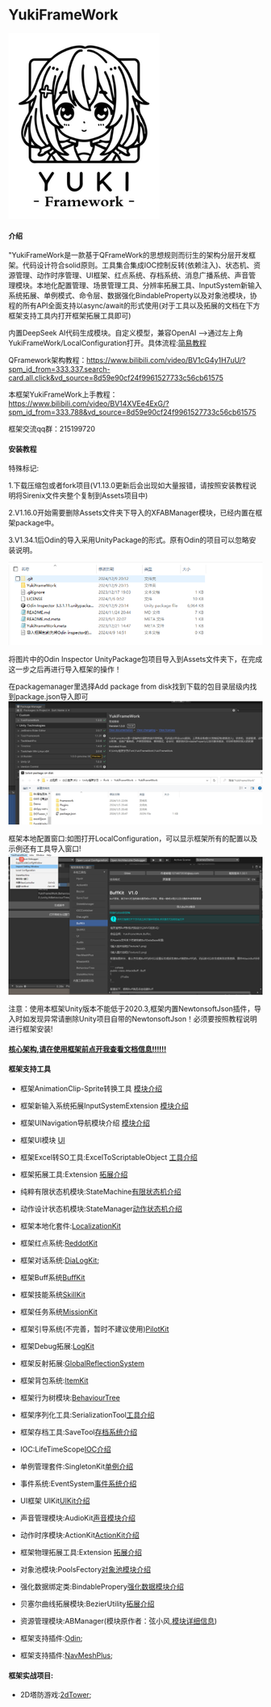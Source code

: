# YukiFrameWork

<img src="YukiFrameWork/Framework/Texture/YukiLogo.jpg" alt="Yuki Logo" width="300">

#### 介绍

"YukiFrameWork是一款基于QFrameWork的思想规则而衍生的架构分层开发框架。代码设计符合solid原则。工具集合集成IOC控制反转(依赖注入)、状态机、资源管理、动作时序管理、UI框架、红点系统、存档系统、消息广播系统、声音管理模块。本地化配置管理、场景管理工具、分辨率拓展工具、InputSystem新输入系统拓展、单例模式、命令层、数据强化BindableProperty以及对象池模块，协程的所有API全面支持以async/await的形式使用(对于工具以及拓展的文档在下方框架支持工具内打开框架拓展工具即可)

内置DeepSeek AI代码生成模块。自定义模型，兼容OpenAI -->通过左上角YukiFrameWork/LocalConfiguration打开。具体流程:[简易教程](YukiFrameWork/Plugins/DeepSeek/Readme.MD)

QFramework架构教程：https://www.bilibili.com/video/BV1cG4y1H7uU/?spm_id_from=333.337.search-card.all.click&vd_source=8d59e90cf24f9961527733c56cb61575

本框架YukiFrameWork上手教程：https://www.bilibili.com/video/BV14XVEe4ExG/?spm_id_from=333.788&vd_source=8d59e90cf24f9961527733c56cb61575

框架交流qq群：215199720

#### 安装教程

特殊标记: 

1.下载压缩包或者fork项目(V1.13.0更新后会出现如大量报错，请按照安装教程说明将Sirenix文件夹整个复制到Assets项目中)

2.V1.16.0开始需要删除Assets文件夹下导入的XFABManager模块，已经内置在框架package中。

3.V1.34.1后Odin的导入采用UnityPackage的形式。原有Odin的项目可以忽略安装说明。

![输入图片说明](YukiFrameWork/Plugins/Description/Texture/Loading.png)

将图片中的Odin Inspector UnityPackage包项目导入到Assets文件夹下，在完成这一步之后再进行导入框架的操作！

在packagemanager里选择Add package from disk找到下载的包目录层级内找到package.json导入即可
![输入图片说明](YukiFrameWork/Plugins/Description/Texture/Loading2.png)

框架本地配置窗口:如图打开LocalConfiguration，可以显示框架所有的配置以及示例还有工具导入窗口!
![输入图片说明](YukiFrameWork/Framework/Texture/des.png)

注意：使用本框架Unity版本不能低于2020.3,框架内置NewtonsoftJson插件，导入时如发现异常请删除Unity项目自带的NewtonsoftJson！必须要按照教程说明进行框架安装!

#### [核心架构,请在使用框架前点开我查看文档信息!!!!!!](https://gitee.com/NikaidoShinku/YukiFrameWork/blob/master/YukiFrameWork/Framework/2.Architecture.md)

#### 框架支持工具

- 框架AnimationClip-Sprite转换工具 [模块介绍](https://gitee.com/NikaidoShinku/YukiFrameWork/blob/master/YukiFrameWork/Framework/Extension/17.AnimationClip转换.md)

- 框架新输入系统拓展InputSystemExtension [模块介绍](https://gitee.com/NikaidoShinku/YukiFrameWork/blob/master/YukiFrameWork/Tool~/InputSystemExtension/Readme.md)

- 框架UINavigation导航模块介绍 [模块介绍](https://gitee.com/NikaidoShinku/YukiFrameWork/blob/master/YukiFrameWork/Tool~/UINavigation/Readme.md)

- 框架UI模块 [UI](https://gitee.com/NikaidoShinku/YukiFrameWork/blob/master/YukiFrameWork/Tool~/UI/6.UI%E6%A8%A1%E5%9D%97.md)

- 框架Excel转SO工具:ExcelToScriptableObject [工具介绍](https://gitee.com/NikaidoShinku/YukiFrameWork/blob/master/YukiFrameWork/Plugins/Serialization/ExcelToSO.md)

- 框架拓展工具:Extension [拓展介绍](https://gitee.com/NikaidoShinku/YukiFrameWork/blob/master/YukiFrameWork/Framework/Extension/13.%E6%8B%93%E5%B1%95.md)

- 纯粹有限状态机模块:StateMachine[有限状态机介绍](https://gitee.com/NikaidoShinku/YukiFrameWork/blob/master/YukiFrameWork/Tool~/StateMachine/StateMachine.md)

- 动作设计状态机模块:StateManager[动作状态机介绍](https://gitee.com/NikaidoShinku/YukiFrameWork/blob/master/YukiFrameWork/Tool~/StateManager/StateManager.md)

- 框架本地化套件:[LocalizationKit](https://gitee.com/NikaidoShinku/YukiFrameWork/blob/master/YukiFrameWork/Tool~/Localization/LocalizationInfo.md)

- 框架红点系统:[ReddotKit](https://gitee.com/NikaidoShinku/YukiFrameWork/blob/master/YukiFrameWork/Framework/Extension/ReddotKit/Reddot.md)

- 框架对话系统:[DiaLogKit](https://gitee.com/NikaidoShinku/YukiFrameWork/blob/master/YukiFrameWork/Tool~/DiaLogKit/DiaLogKit.md);

- 框架Buff系统[BuffKit](https://gitee.com/NikaidoShinku/YukiFrameWork/blob/master/YukiFrameWork/Tool~/BuffKit/BuffKit.md)

- 框架技能系统[SkillKit](https://gitee.com/NikaidoShinku/YukiFrameWork/blob/master/YukiFrameWork/Tool~/SkillKit/SkillKit.md)

- 框架任务系统[MissionKit](https://gitee.com/NikaidoShinku/YukiFrameWork/blob/master/YukiFrameWork/Tool~/MissionKit/MissionKit.md)

- 框架引导系统(不完善，暂时不建议使用)[PilotKit](https://gitee.com/NikaidoShinku/YukiFrameWork/blob/master/YukiFrameWork/Tool~/PilotKit/PilotKit.md)

- 框架Debug拓展:[LogKit](https://gitee.com/NikaidoShinku/YukiFrameWork/blob/master/YukiFrameWork/Framework/LogKit/15.控制台日志工具.md)

- 框架反射拓展:[GlobalReflectionSystem](https://gitee.com/NikaidoShinku/YukiFrameWork/blob/master/YukiFrameWork/Framework/Extension/16.反射拓展.md)

- 框架背包系统:[ItemKit](https://gitee.com/NikaidoShinku/YukiFrameWork/blob/master/YukiFrameWork/Tool~/ItemKit/14.背包系统(通用).md)

- 框架行为树模块:[BehaviourTree](https://gitee.com/NikaidoShinku/YukiFrameWork/blob/master/YukiFrameWork/Tool~/BehaviourTree/BehaviourTree.md)

- 框架序列化工具:SerializationTool[工具介绍](https://gitee.com/NikaidoShinku/YukiFrameWork/blob/master/YukiFrameWork/Plugins/Serialization/序列化工具.md)

- 框架存档工具:SaveTool[存档系统介绍](https://gitee.com/NikaidoShinku/YukiFrameWork/blob/master/YukiFrameWork/Tool~/SaveTool/存档系统.md)

- IOC:LifeTimeScope[IOC介绍](https://gitee.com/NikaidoShinku/YukiFrameWork/blob/master/YukiFrameWork/Tool~/IOCContainer/1.LifeTimeScope.md)

- 单例管理套件:SingletonKit[单例介绍](https://gitee.com/NikaidoShinku/YukiFrameWork/blob/master/YukiFrameWork/Framework/Singleton/9.%E5%8D%95%E4%BE%8B.md)

- 事件系统:EventSystem[事件系统介绍](https://gitee.com/NikaidoShinku/YukiFrameWork/blob/master/YukiFrameWork/Framework/Events/7.%E6%B6%88%E6%81%AF%E5%B9%BF%E6%92%AD%E6%A8%A1%E5%9D%97.md)

- UI框架 UIKit[UIKit介绍](https://gitee.com/NikaidoShinku/YukiFrameWork/blob/master/YukiFrameWork/Tool~/UI/6.UI%E6%A8%A1%E5%9D%97.md)

- 声音管理模块:AudioKit[声音模块介绍](https://gitee.com/NikaidoShinku/YukiFrameWork/blob/master/YukiFrameWork/Tool~/Audio/8.%E5%A3%B0%E9%9F%B3%E7%AE%A1%E7%90%86%E6%A8%A1%E5%9D%97.md)

- 动作时序模块:ActionKit[ActionKit介绍](https://gitee.com/NikaidoShinku/YukiFrameWork/blob/master/YukiFrameWork/Tool~/ActionKit/5.%E5%8A%A8%E4%BD%9C%E6%97%B6%E5%BA%8F%E7%AE%A1%E7%90%86%E6%A8%A1%E5%9D%97.md)

- 框架物理拓展工具:Extension [拓展介绍](https://gitee.com/NikaidoShinku/YukiFrameWork/blob/master/YukiFrameWork/Framework/Extension/15.物理拓展.md)

- 对象池模块:PoolsFectory[对象池模块介绍](https://gitee.com/NikaidoShinku/YukiFrameWork/blob/master/YukiFrameWork/Framework/Pools/12.%E5%AF%B9%E8%B1%A1%E6%B1%A0%E6%A8%A1%E5%9D%97.md)

- 强化数据绑定类:BindablePropery[强化数据模块介绍](https://gitee.com/NikaidoShinku/YukiFrameWork/blob/master/YukiFrameWork/Framework/Abstract/11.BindableProperty.md)

- 贝塞尔曲线拓展模块:BezierUtility[拓展介绍](https://gitee.com/NikaidoShinku/YukiFrameWork/blob/master/YukiFrameWork/Tool~/Bezier/Bezier.md)

- 资源管理模块:ABManager(模块原作者：弦小风,[模块详细信息](https://gitee.com/xianfengkeji/xfabmanager.git))

- 框架支持插件:[Odin](https://odininspector.com/);

- 框架支持插件:[NavMeshPlus](https://github.com/h8man/NavMeshPlus.git#master);

#### 框架实战项目:

- 2D塔防游戏:[2dTower](https://www.bilibili.com/video/BV1tz421h7Wf/?spm_id_from=333.999.0.0&vd_source=8d59e90cf24f9961527733c56cb61575);